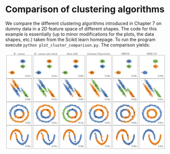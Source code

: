 # Comparison of clustering algorithms

We compare the different clustering algorithms introduced in Chapter 7 on dummy data in a 2D feature space of different shapes. The code for this example is essentially (up to minor modifications for the plots, the data shapes, etc.) taken from the Scikit learn homepage. To run the program execute `python plot_cluster_comparison.py`. The comparison yields:

![Clustering Comparison](./comparison_clustering.png "Clustering Comparison.")
